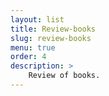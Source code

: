 ```yaml
---
layout: list
title: Review-books
slug: review-books
menu: true
order: 4
description: >
    Review of books.
---
```

